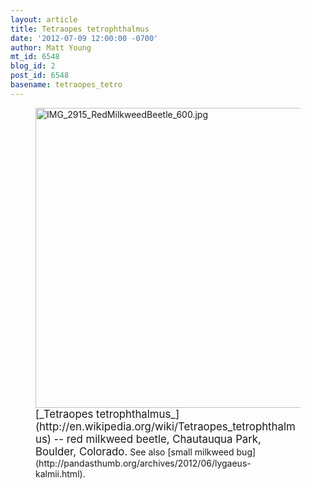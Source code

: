```yaml
---
layout: article
title: Tetraopes tetrophthalmus
date: '2012-07-09 12:00:00 -0700'
author: Matt Young
mt_id: 6548
blog_id: 2
post_id: 6548
basename: tetraopes_tetro
---
```

<figure>
<img src="{{ site.baseurl }}/uploads/2012/IMG_2915_RedMilkweedBeetle_600.jpg" alt="IMG_2915_RedMilkweedBeetle_600.jpg" width="600" height="480" />
<figcaption markdown="span">
<big>[_Tetraopes tetrophthalmus_](http://en.wikipedia.org/wiki/Tetraopes_tetrophthalmus) -- red milkweed beetle, Chautauqua Park, Boulder, Colorado.</big> See also [small milkweed bug](http://pandasthumb.org/archives/2012/06/lygaeus-kalmii.html).

</figcaption>
</figure>
